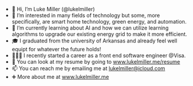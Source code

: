 - 👋 Hi, I’m Luke Miller (@lukelmiller)
- 👀 I’m interested in many fields of technology but some, more specifically, are smart home technology, green energy, and automation.
- 🌱 I’m currently learning about AI and how we can utilize learning algorithms to upgrade our existing energy grid to make it more efficient.
- 🎓 I graduated from the university of Arkansas and already feel well equipt for whatever the future holds!
- 👨🏻‍💻 I recently started a career as a front end software engineer @Visa. 
- 📄 You can look at my resume by going to www.lukelmiller.me/resume
- 📫 You can reach me by emailing me at lukelmiller@icloud.com
- ➕ More about me at www.lukelmiller.me

